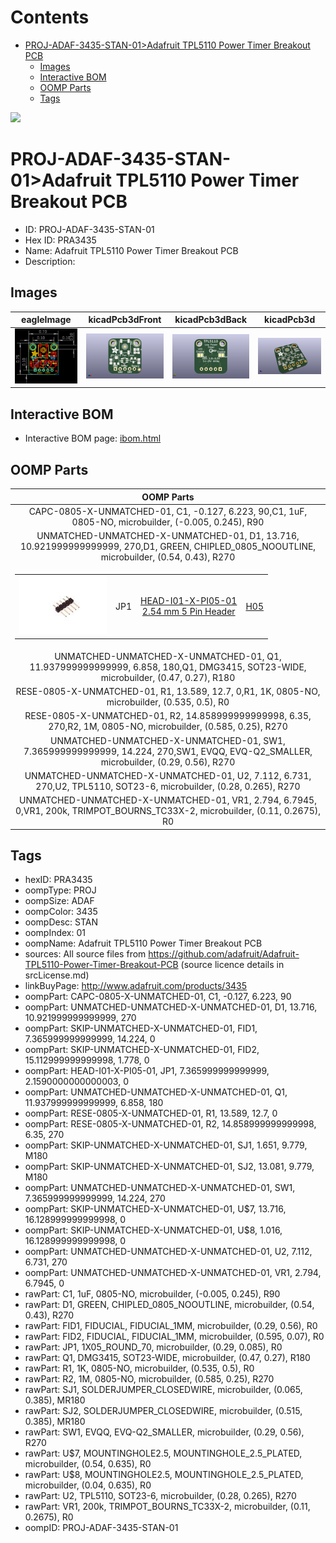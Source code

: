 



Contents
========

* [PROJ-ADAF-3435-STAN-01>Adafruit TPL5110 Power Timer Breakout PCB](#proj-adaf-3435-stan-01adafruit-tpl5110-power-timer-breakout-pcb)
	* [Images](#images)
	* [Interactive BOM](#interactive-bom)
	* [OOMP Parts](#oomp-parts)
	* [Tags](#tags)
  
![][im]
# PROJ-ADAF-3435-STAN-01>Adafruit TPL5110 Power Timer Breakout PCB

- ID: PROJ-ADAF-3435-STAN-01
- Hex ID: PRA3435
- Name: Adafruit TPL5110 Power Timer Breakout PCB
- Description: 

## Images
  
  

|eagleImage|kicadPcb3dFront|kicadPcb3dBack|kicadPcb3d|
| :---: | :---: | :---: | :---: |
|[![eagleImage](eagleImage_140.png)](eagleImage_600.png)|[![kicadPcb3dFront](kicadPcb3dFront_140.png)](kicadPcb3dFront_600.png)|[![kicadPcb3dBack](kicadPcb3dBack_140.png)](kicadPcb3dBack_600.png)|[![kicadPcb3d](kicadPcb3d_140.png)](kicadPcb3d_600.png)|

## Interactive BOM

- Interactive BOM page: [ibom.html](kicad/bom/ibom.html)

## OOMP Parts
  

|OOMP Parts|
| :---: |
|CAPC-0805-X-UNMATCHED-01, C1, -0.127, 6.223, 90,C1, 1uF, 0805-NO, microbuilder, (-0.005, 0.245), R90|
|UNMATCHED-UNMATCHED-X-UNMATCHED-01, D1, 13.716, 10.921999999999999, 270,D1, GREEN, CHIPLED_0805_NOOUTLINE, microbuilder, (0.54, 0.43), R270|
|<table><tr><td>![HEAD-I01-X-PI05-01](https://raw.githubusercontent.com/oomlout/oomlout_OOMP_parts/main/HEAD-I01-X-PI05-01/image_140.jpg)</td><td> JP1</td><td>[HEAD-I01-X-PI05-01<br>2.54 mm 5 Pin Header](https://github.com/oomlout/oomlout_OOMP_parts/tree/main/HEAD-I01-X-PI05-01/)</td><td>[H05](https://github.com/oomlout/oomlout_OOMP_parts/tree/main/HEAD-I01-X-PI05-01/)</td></tr></table>|
|UNMATCHED-UNMATCHED-X-UNMATCHED-01, Q1, 11.937999999999999, 6.858, 180,Q1, DMG3415, SOT23-WIDE, microbuilder, (0.47, 0.27), R180|
|RESE-0805-X-UNMATCHED-01, R1, 13.589, 12.7, 0,R1, 1K, 0805-NO, microbuilder, (0.535, 0.5), R0|
|RESE-0805-X-UNMATCHED-01, R2, 14.858999999999998, 6.35, 270,R2, 1M, 0805-NO, microbuilder, (0.585, 0.25), R270|
|UNMATCHED-UNMATCHED-X-UNMATCHED-01, SW1, 7.365999999999999, 14.224, 270,SW1, EVQQ, EVQ-Q2_SMALLER, microbuilder, (0.29, 0.56), R270|
|UNMATCHED-UNMATCHED-X-UNMATCHED-01, U2, 7.112, 6.731, 270,U2, TPL5110, SOT23-6, microbuilder, (0.28, 0.265), R270|
|UNMATCHED-UNMATCHED-X-UNMATCHED-01, VR1, 2.794, 6.7945, 0,VR1, 200k, TRIMPOT_BOURNS_TC33X-2, microbuilder, (0.11, 0.2675), R0|

## Tags

- hexID: PRA3435
- oompType: PROJ
- oompSize: ADAF
- oompColor: 3435
- oompDesc: STAN
- oompIndex: 01
- oompName: Adafruit TPL5110 Power Timer Breakout PCB
- sources: All source files from https://github.com/adafruit/Adafruit-TPL5110-Power-Timer-Breakout-PCB (source licence details in srcLicense.md)
- linkBuyPage: http://www.adafruit.com/products/3435
- oompPart: CAPC-0805-X-UNMATCHED-01, C1, -0.127, 6.223, 90
- oompPart: UNMATCHED-UNMATCHED-X-UNMATCHED-01, D1, 13.716, 10.921999999999999, 270
- oompPart: SKIP-UNMATCHED-X-UNMATCHED-01, FID1, 7.365999999999999, 14.224, 0
- oompPart: SKIP-UNMATCHED-X-UNMATCHED-01, FID2, 15.112999999999998, 1.778, 0
- oompPart: HEAD-I01-X-PI05-01, JP1, 7.365999999999999, 2.1590000000000003, 0
- oompPart: UNMATCHED-UNMATCHED-X-UNMATCHED-01, Q1, 11.937999999999999, 6.858, 180
- oompPart: RESE-0805-X-UNMATCHED-01, R1, 13.589, 12.7, 0
- oompPart: RESE-0805-X-UNMATCHED-01, R2, 14.858999999999998, 6.35, 270
- oompPart: SKIP-UNMATCHED-X-UNMATCHED-01, SJ1, 1.651, 9.779, M180
- oompPart: SKIP-UNMATCHED-X-UNMATCHED-01, SJ2, 13.081, 9.779, M180
- oompPart: UNMATCHED-UNMATCHED-X-UNMATCHED-01, SW1, 7.365999999999999, 14.224, 270
- oompPart: SKIP-UNMATCHED-X-UNMATCHED-01, U$7, 13.716, 16.128999999999998, 0
- oompPart: SKIP-UNMATCHED-X-UNMATCHED-01, U$8, 1.016, 16.128999999999998, 0
- oompPart: UNMATCHED-UNMATCHED-X-UNMATCHED-01, U2, 7.112, 6.731, 270
- oompPart: UNMATCHED-UNMATCHED-X-UNMATCHED-01, VR1, 2.794, 6.7945, 0
- rawPart: C1, 1uF, 0805-NO, microbuilder, (-0.005, 0.245), R90
- rawPart: D1, GREEN, CHIPLED_0805_NOOUTLINE, microbuilder, (0.54, 0.43), R270
- rawPart: FID1, FIDUCIAL, FIDUCIAL_1MM, microbuilder, (0.29, 0.56), R0
- rawPart: FID2, FIDUCIAL, FIDUCIAL_1MM, microbuilder, (0.595, 0.07), R0
- rawPart: JP1, 1X05_ROUND_70, microbuilder, (0.29, 0.085), R0
- rawPart: Q1, DMG3415, SOT23-WIDE, microbuilder, (0.47, 0.27), R180
- rawPart: R1, 1K, 0805-NO, microbuilder, (0.535, 0.5), R0
- rawPart: R2, 1M, 0805-NO, microbuilder, (0.585, 0.25), R270
- rawPart: SJ1, SOLDERJUMPER_CLOSEDWIRE, microbuilder, (0.065, 0.385), MR180
- rawPart: SJ2, SOLDERJUMPER_CLOSEDWIRE, microbuilder, (0.515, 0.385), MR180
- rawPart: SW1, EVQQ, EVQ-Q2_SMALLER, microbuilder, (0.29, 0.56), R270
- rawPart: U$7, MOUNTINGHOLE2.5, MOUNTINGHOLE_2.5_PLATED, microbuilder, (0.54, 0.635), R0
- rawPart: U$8, MOUNTINGHOLE2.5, MOUNTINGHOLE_2.5_PLATED, microbuilder, (0.04, 0.635), R0
- rawPart: U2, TPL5110, SOT23-6, microbuilder, (0.28, 0.265), R270
- rawPart: VR1, 200k, TRIMPOT_BOURNS_TC33X-2, microbuilder, (0.11, 0.2675), R0
- oompID: PROJ-ADAF-3435-STAN-01



[im]: kicadPcb3d_450.png
